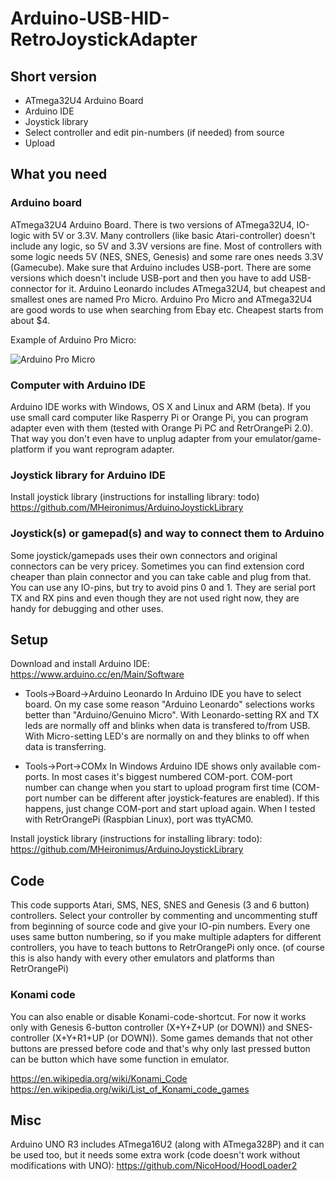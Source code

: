 # Arduino-USB-HID-RetroJoystickAdapter

## Short version
- ATmega32U4 Arduino Board
- Arduino IDE
- Joystick library
- Select controller and edit pin-numbers (if needed) from source
- Upload

## What you need

### Arduino board
ATmega32U4 Arduino Board. There is two versions of ATmega32U4, IO-logic with 5V or 3.3V. Many controllers (like basic Atari-controller) doesn't include any logic, so 5V and 3.3V versions are fine. Most of controllers with some logic needs 5V (NES, SNES, Genesis) and some rare ones needs 3.3V (Gamecube). Make sure that Arduino includes USB-port. There are some versions which doesn't include USB-port and then you have to add USB-connector for it. Arduino Leonardo includes ATmega32U4, but cheapest and smallest ones are named Pro Micro. Arduino Pro Micro and ATmega32U4 are good words to use when searching from Ebay etc. Cheapest starts from about $4.

Example of Arduino Pro Micro:

![Arduino Pro Micro](https://github.com/mcgurk/Arduino-USB-HID-RetroJoystickAdapter/raw/master/Arduino_ProMicro.jpg)


### Computer with Arduino IDE
Arduino IDE works with Windows, OS X and Linux and ARM (beta). If you use small card computer like Rasperry Pi or Orange Pi, you can program adapter even with them (tested with Orange Pi PC and RetrOrangePi 2.0). That way you don't even have to unplug adapter from your emulator/game-platform if you want reprogram adapter.

### Joystick library for Arduino IDE
Install joystick library (instructions for installing library: todo)
https://github.com/MHeironimus/ArduinoJoystickLibrary

### Joystick(s) or gamepad(s) and way to connect them to Arduino
Some joystick/gamepads uses their own connectors and original connectors can be very pricey. Sometimes you can find extension cord cheaper than plain connector and you can take cable and plug from that.
You can use any IO-pins, but try to avoid pins 0 and 1. They are serial port TX and RX pins and even though they are not used right now, they are handy for debugging and other uses.

## Setup

Download and install Arduino IDE:
https://www.arduino.cc/en/Main/Software

- Tools->Board->Arduino Leonardo
In Arduino IDE you have to select board. On my case some reason "Arduino Leonardo" selections works better than "Arduino/Genuino Micro". With Leonardo-setting RX and TX leds are normally off and blinks when data is transfered to/from USB. With Micro-setting LED's are normally on and they blinks to off when data is transferring.

- Tools->Port->COMx
In Windows Arduino IDE shows only available com-ports. In most cases it's biggest numbered COM-port. COM-port number can change when you start to upload program first time (COM-port number can be different after joystick-features are enabled). If this happens, just change COM-port and start upload again. When I tested with RetrOrangePi (Raspbian Linux), port was ttyACM0.

Install joystick library (instructions for installing library: todo):
https://github.com/MHeironimus/ArduinoJoystickLibrary

## Code
This code supports Atari, SMS, NES, SNES and Genesis (3 and 6 button) controllers. Select your controller by commenting and uncommenting stuff from beginning of source code and give your IO-pin numbers.
Every one uses same button numbering, so if you make multiple adapters for different controllers, you have to teach buttons to RetrOrangePi only once. (of course this is also handy with every other emulators and platforms than RetrOrangePi)


### Konami code
You can also enable or disable Konami-code-shortcut. For now it works only with Genesis 6-button controller (X+Y+Z+UP (or DOWN)) and SNES-controller (X+Y+R1+UP (or DOWN)). Some games demands that not other buttons are pressed before code and that's why only last pressed button can be button which have some function in emulator.

https://en.wikipedia.org/wiki/Konami_Code
https://en.wikipedia.org/wiki/List_of_Konami_code_games

## Misc
Arduino UNO R3 includes ATmega16U2 (along with ATmega328P) and it can be used too, but it needs some extra work (code doesn't work without modifications with UNO):
https://github.com/NicoHood/HoodLoader2
